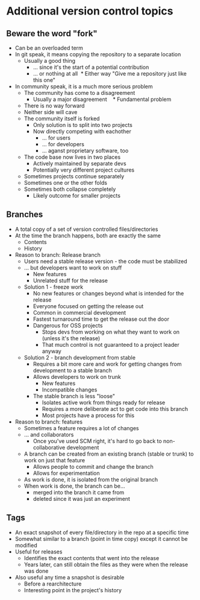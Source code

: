 # Additional version control topics

## Beware the word "fork"
* Can be an overloaded term
* In git speak, it means copying the repository to a separate location
  * Usually a good thing
    * ... since it's the start of a potential contribution
    * ... or nothing at all
  * Either way "Give me a repository just like this one"
* In community speak, it is a much more serious problem
  * The community has come to a disagreement
    * Usually a major disagreement
    * Fundamental problem
  * There is no way forward
  * Neither side will cave
  * The community itself is forked
    * Only solution is to split into two projects
    * Now directly competing with eachother
      * ... for users
      * ... for developers
      * ... aganst proprietary software, too
  * The code base now lives in two places
    * Actively maintained by separate devs
    * Potentially very different project cultures
  * Sometimes projects continue separately
  * Sometimes one or the other folds
  * Sometimes both collapse completely
    * Likely outcome for smaller projects

## Branches
* A total copy of a set of version controlled files/directories
* At the time the branch happens, both are exactly the same
  * Contents
  * History
* Reason to branch: Release branch
  * Users need a stable release version - the code must be stabilized
  * ... but developers want to work on stuff
    * New features
    * Unrelated stuff for the release
  * Solution 1 - freeze work
    * No new features or changes beyond what is intended for the release
    * Everyone focused on getting the release out
    * Common in commercial development
    * Fastest turnaround time to get the release out the door
    * Dangerous for OSS projects
      * Stops devs from working on what they want to work on (unless it's the release)
      * That much control is not guaranteed to a project leader anyway
  * Solution 2 - branch development from stable
    * Requires a bit more care and work for getting changes from development to a stable branch
    * Allows developers to work on trunk
      * New features
      * Incompatible changes
    * The stable branch is less "loose"
      * Isolates active work from things ready for release
      * Requires a more deliberate act to get code into this branch
      * Most projects have a process for this
* Reason to branch: features
  * Sometimes a feature requires a lot of changes
  * ... and collaborators
    * Once you've used SCM right, it's hard to go back to non-collaborative development
  * A branch can be created from an existing branch (stable or trunk) to work on just that feature
    * Allows people to commit and change the branch
    * Allows for experimentation
  * As work is done, it is isolated from the original branch
  * When work is done, the branch can be...
    * merged into the branch it came from
    * deleted since it was just an experiment

## Tags
* An exact snapshot of every file/directory in the repo at a specific time
* Somewhat similar to a branch (point in time copy) except it cannot be modified
* Useful for releases
  * Identifies the exact contents that went into the release
  * Years later, can still obtain the files as they were when the release was done
* Also useful any time a snapshot is desirable
  * Before a rearchitecture
  * Interesting point in the project's history
